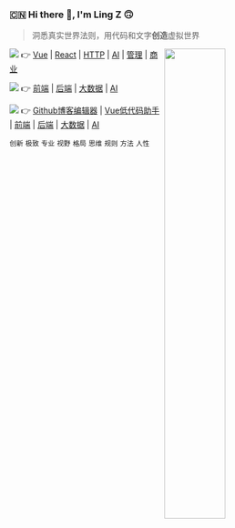 ### :cn: Hi there 👋, I'm Ling Z 🙃

> 洞悉真实世界法则，用代码和文字**创造**虚拟世界

<img align="right" width="46%" src="https://github-readme-stats.vercel.app/api?username=zhanglingme&show_icons=true&icon_color=0366d6&text_color=24292e&bg_color=ffffff&hide_title=true" />

<img src="https://img.shields.io/badge/-博客文章-orange" style="margin-top: -20px"/> 👉
[Vue](https://github.com/zhanglingx/blog/labels/Vue) | [React](https://github.com/zhanglingx/blog/labels/React)  | [HTTP](https://github.com/zhanglingx/blog/labels/http) | [AI](https://github.com/zhanglingx/blog/labels/ai) | [管理](https://github.com/zhanglingx/blog/labels/management) | [商业](https://github.com/zhanglingx/blog/labels/business)

<img src="https://img.shields.io/badge/-架构体系-yellow" /> 👉
[前端](https://github.com/zhanglingme/blog/issues/22) | [后端](https://github.com/zhanglingme/blog/issues/23)  | [大数据](https://github.com/zhanglingx?tab=repositories&q=data) | [AI](https://github.com/zhanglingx?tab=repositories&q=ai)

<img src="https://img.shields.io/badge/-开源项目-green" /> 👉
[Github博客编辑器](vscode-github-blog-editor) | [Vue低代码助手](vscode-vue-block) | [前端](https://github.com/zhanglingx?tab=repositories&q=fe) | [后端](https://github.com/zhanglingx?tab=repositories&q=be)  | [大数据](https://github.com/zhanglingx?tab=repositories&q=data) | [AI](https://github.com/zhanglingx?tab=repositories&q=ai)

`创新` `极致` `专业` `视野` `格局` `思维` `规则` `方法` `人性`

<!-- 此处公众号二维码、各大平台链接(掘金，知乎，web博客，微博)、作品/书籍/商业项目链接 -->

<!--
**zhanglingx/zhanglingx** is a ✨ _special_ ✨ repository because its `README.md` (this file) appears on your GitHub profile.

Here are some ideas to get you started:

- 🔭 I’m currently working on ...
- 🌱 I’m currently learning ...
- 👯 I’m looking to collaborate on ...
- 🤔 I’m looking for help with ...
- 💬 Ask me about ...
- 📫 How to reach me: ...
- 😄 Pronouns: ...
- ⚡ Fun fact: ...
-->
